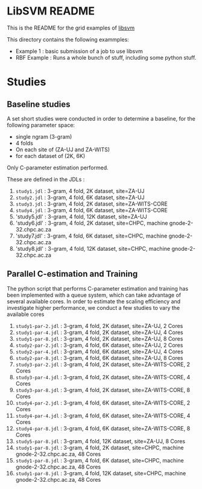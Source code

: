 # LibSVM README

This is the README for the grid examples of [libsvm](http://ci.sagrid.ac.za/job/libsvm-deploy)

This directory contains the following exammples:

  * Example 1 : basic submission of a job to use libsvm
  * RBF Example : Runs a whole bunch of stuff, including some python stuff.

# Studies

## Baseline studies

A set short studies were conducted in order to determine a baseline, for the following parameter space:

  * single ngram (3-gram)
  * 4 folds
  * On each site of (ZA-UJ and ZA-WITS)
  * for each dataset of (2K, 6K)

Only C-parameter estimation performed.

These are defined in the JDLs :

  1. `study1.jdl` : 3-gram, 4 fold, 2K dataset, site=ZA-UJ
  1. `study2.jdl` : 3-gram, 4 fold, 6K dataset, site=ZA-UJ
  1. `study3.jdl` : 3-gram, 4 fold, 2K dataset, site=ZA-WITS-CORE
  1. `study4.jdl` : 3-gram, 4 fold, 6K dataset, site=ZA-WITS-CORE
  1. 'study5.jdl' : 3-gram, 4 fold, 12K dataset, site=ZA-UJ
  1. 'study6.jdl' : 3-gram, 4 fold, 2K dataset, site=CHPC, machine gnode-2-32.chpc.ac.za
  1. 'study7.jdl' : 3-gram, 4 fold, 6K dataset, site=CHPC, machine gnode-2-32.chpc.ac.za
  1. 'study8.jdl' : 3-gram, 4 fold, 12K dataset, site=CHPC, machine gnode-2-32.chpc.ac.za

## Parallel C-estimation and Training

The python script that performs C-parameter estimation and training has been implemented with a queue system, which can take advantage of several available cores.
In order to estimate the scaling efficiency and investigate higher performance, we conduct a few studies to vary the available cores

  1. `study1-par-2.jdl` : 3-gram, 4 fold, 2K dataset, site=ZA-UJ, 2 Cores
  2. `study1-par-4.jdl` : 3-gram, 4 fold, 2K dataset, site=ZA-UJ, 4 Cores
  3. `study1-par-8.jdl` : 3-gram, 4 fold, 2K dataset, site=ZA-UJ, 8 Cores
  4. `study2-par-2.jdl` : 3-gram, 4 fold, 6K dataset, site=ZA-UJ, 2 Cores
  5. `study2-par-4.jdl` : 3-gram, 4 fold, 6K dataset, site=ZA-UJ, 4 Cores
  6. `study2-par-8.jdl` : 3-gram, 4 fold, 6K dataset, site=ZA-UJ, 8 Cores
  7. `study3-par-2.jdl` : 3-gram, 4 fold, 2K dataset, site=ZA-WITS-CORE, 2 Cores
  8. `study3-par-4.jdl` : 3-gram, 4 fold, 2K dataset, site=ZA-WITS-CORE, 4 Cores
  9. `study3-par-8.jdl` : 3-gram, 4 fold, 2K dataset, site=ZA-WITS-CORE, 8 Cores
  10. `study4-par-2.jdl` : 3-gram, 4 fold, 6K dataset, site=ZA-WITS-CORE, 2 Cores
  11. `study4-par-4.jdl` : 3-gram, 4 fold, 6K dataset, site=ZA-WITS-CORE, 4 Cores
  12. `study4-par-8.jdl` : 3-gram, 4 fold, 6K dataset, site=ZA-WITS-CORE, 8 Cores
  13. `study5-par-8.jdl` : 3-gram, 4 fold, 12K dataset, site=ZA-UJ, 8 Cores
  14. `study1-par-8.jdl` : 3-gram, 4 fold, 2K dataset, site=CHPC, machine gnode-2-32.chpc.ac.za, 48 Cores
  15. `study1-par-8.jdl` : 3-gram, 4 fold, 6K dataset, site=CHPC, machine gnode-2-32.chpc.ac.za, 48 Cores
  16. `study1-par-8.jdl` : 3-gram, 4 fold, 12K dataset, site=CHPC, machine gnode-2-32.chpc.ac.za, 48 Cores
